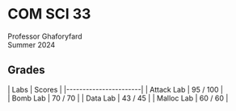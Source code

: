 # COM SCI 33
Professor Ghaforyfard\
Summer 2024

## Grades
|    Labs    |  Scores  |
|-----------------------|
| Attack Lab | 95 / 100 |  
| Bomb Lab   | 70 / 70  |
| Data Lab   | 43 / 45  |
| Malloc Lab | 60 / 60  |
